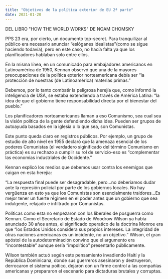 ```yaml
---
title: "Objetivos de la política exterior de EU 2ª parte"
date: 2021-01-20
---
```

DEL LIBRO "HOW THE WORLD WORKS" DE NOAM CHOMSKY

PPS 23 era, por cierto, un documento top-secret. Para tranquilizar al público era necesario anunciar “eslóganes idealistas”(como se sigue haciendo todavía), pero en este caso, no hacía falta ya que los planificadores  hablaban solo entre ellos.

En la misma línea, en un comunicado para embajadores americanos en Latinoamérica de 1950, Kennan observó  que una de la mayores preocupaciones de la política exterior norteamericana debía ser “la protección de nuestras (de Latinoamérica) materias primas.”

Debemos, por lo tanto combatir la peligrosa herejía que, como informó la inteligencia de USA, se estaba extendiendo a través de América Latina: “la idea de que el gobierno tiene responsabilidad directa por el bienestar del pueblo.”


Los planificadores norteamericanos llaman a eso Comunismo, sea cual sea la visión política de la gente defendiendo dicha idea. Pueden ser grupos de autoayuda basados en la iglesia o lo que sea, son Comunistas. 

Este punto queda claro en registros públicos. Por ejemplo, un grupo de estudio de alto nivel en 1955 declaró que la amenaza esencial de los poderes Comunistas (el verdadero siginificado del término Comunismo en práctica) es su rechazo a cumplir su rol de servicio-eso es “complementar las economías industriales de Occidente.”

Kennan explicó los medios que debemos usar contra los enemigos que caigan en esta herejía:

“La respuesta final puede ser desagradable, pero...no deberíamos dudar ante la represión policial por parte de los gobiernos locales. No hay vergüenza en esto ya que los Comunistas son esencialmente traidores...Es mejor tener un fuerte régimen en el poder antes que un gobierno que sea indulgente, relajado e infiltrado por Comunistas.

Políticas como esta no empezaron con los liberales de posguerra como Kennan. Como el Secretario de Estado de Woodrow Wilson ya había anunciado 30 años antes, el significado operatico de la doctrina Monroe era que “los Estados Unidos considera sus propios intereses. La integridad de otras naciones americanas es un incidente, no un objetivo.” Wilson, el gran apóstol de la autodeterminación convino que el argumento era “incontestable” aunque sería “impolítico” presentarlo públicamente.

Wilson también actuó según este pensamiento invadiendo Haití y la República Dominicana, donde sus guerreros asesinaron y destruyeron, derrocaron el sistema poítico, dejaron con un firme control a las compañías americanas y prepararon el escenario para dictaduras brutales y corruptas.
